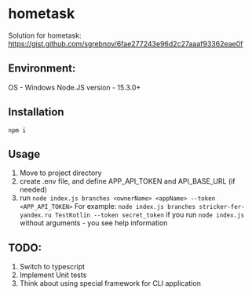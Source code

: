 # hometask
Solution for hometask: https://gist.github.com/sgrebnov/6fae277243e96d2c27aaaf93362eae0f
## Environment:
OS - Windows
Node.JS version - 15.3.0+

## Installation
`npm i`
## Usage
1) Move to project directory
2) create .env file, and define APP_API_TOKEN and API_BASE_URL (if needed)
3) run `node index.js branches <ownerName> <appName> --token <APP_API_TOKEN>`
For example: `node index.js branches stricker-fer-yandex.ru TestKotlin --token secret_token`
if you run `node index.js` without arguments - you see help information
## TODO:
1) Switch to typescript
2) Implement Unit tests
3) Think about using special framework for CLI application

